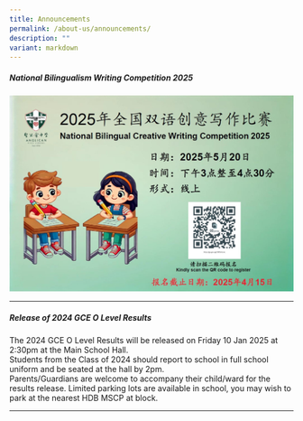 ```yaml
---
title: Announcements
permalink: /about-us/announcements/
description: ""
variant: markdown
---
```

##### National Bilingualism Writing Competition 2025

![](/images/About%20us/Announcement/2025_National_Bilingual_Creative_Writing_Competition.jpg)




<hr>

##### Release of 2024 GCE O Level Results
The 2024 GCE O Level Results will be released on Friday 10 Jan 2025 at 2:30pm at the Main School Hall.<br>
Students from the Class of 2024 should report to school in full school uniform and be seated at the hall by 2pm.<br>
Parents/Guardians are welcome to accompany their child/ward for the results release. Limited parking lots are available in school, you may wish to park at the nearest HDB MSCP at block.


<hr>